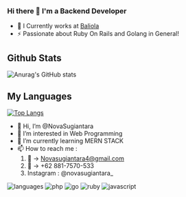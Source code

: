 ### Hi there 👋 I'm a Backend Developer

- 🔭 I Currently works at [Baliola](https://github.com/baliola)
- ⚡ Passionate about Ruby On Rails and Golang in General!


## Github Stats
![Anurag's GitHub stats](https://github-readme-stats.vercel.app/api?username=NovaSugiantara&show_icons=true&theme=synthwave)

## My Languages
[![Top Langs](https://github-readme-stats.vercel.app/api/top-langs/?username=NovaSugiantara)](https://github.com/anuraghazra/github-readme-stats)

- 👋 Hi, I’m @NovaSugiantara
- 👀 I’m interested in Web Programming
- 🌱 I’m currently learning MERN STACK
- 📫 How to reach me :
  1. 📧 -> Novasugiantara4@gmail.com
  2. 📱 -> +62 881-7570-533
  3. Instagram : @novasugiantara_

![languages](https://img.shields.io/static/v1?label=&message=languages:&color=111&style=flat-square)
![php](https://img.shields.io/static/v1?logo=php&label=&message=php&color=36465D&logoColor=AAA&style=flat-square&link=)
![go](https://img.shields.io/static/v1?logo=go&label=&message=golang&color=36465D&logoColor=AAA&style=flat-square)
![ruby](https://img.shields.io/static/v1?logo=ruby&label=&message=ruby&color=36465D&logoColor=AAA&style=flat-square)
![javascript](https://img.shields.io/static/v1?logo=javascript&label=&message=javascript&color=36465D&logoColor=AAA&style=flat-square)

<!---
- 💞️ I’m looking to collaborate on ...
NovaSugiantara/NovaSugiantara is a ✨ special ✨ repository because its `README.md` (this file) appears on your GitHub profile.
You can click the Preview link to take a look at your changes.
--->

